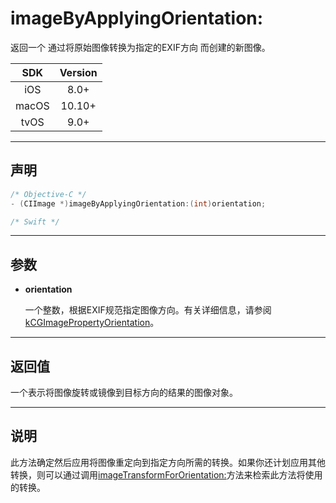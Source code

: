 # imageByApplyingOrientation:

返回一个 通过将原始图像转换为指定的EXIF方向 而创建的新图像。

| SDK | Version |
|:---:|:---:|
| iOS | 8.0+ |
| macOS | 10.10+ |
| tvOS | 9.0+ |

---

## 声明

```objective-c
/* Objective-C */
- (CIImage *)imageByApplyingOrientation:(int)orientation;
```

```swift
/* Swift */

```

---

## 参数

* **orientation**

    一个整数，根据EXIF规范指定图像方向。有关详细信息，请参阅[kCGImagePropertyOrientation]()。

---

## 返回值

一个表示将图像旋转或镜像到目标方向的结果的图像对象。

---

## 说明

此方法确定然后应用将图像重定向到指定方向所需的转换。如果你还计划应用其他转换，则可以通过调用[imageTransformForOrientation:](./imageTransformForOrientation.md)方法来检索此方法将使用的转换。

